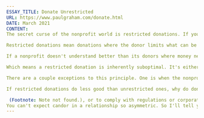 ```yaml
---
ESSAY_TITLE: Donate Unrestricted
URL: https://www.paulgraham.com/donate.html
DATE: March 2021
CONTENT:
The secret curse of the nonprofit world is restricted donations. If you haven't been involved with nonprofits, you may never have heard this phrase before. But if you have been, it probably made you wince.

Restricted donations mean donations where the donor limits what can be done with the money. This is common with big donations, perhaps the default. And yet it's usually a bad idea. Usually the way the donor wants the money spent is not the way the nonprofit would have chosen. Otherwise there would have been no need to restrict the donation. But who has a better understanding of where money needs to be spent, the nonprofit or the donor?

If a nonprofit doesn't understand better than its donors where money needs to be spent, then it's incompetent and you shouldn't be donating to it at all.

Which means a restricted donation is inherently suboptimal. It's either a donation to a bad nonprofit, or a donation for the wrong things.

There are a couple exceptions to this principle. One is when the nonprofit is an umbrella organization. It's reasonable to make a restricted donation to a university, for example, because a university is only nominally a single nonprofit. Another exception is when the donor actually does know as much as the nonprofit about where money needs to be spent. The Gates Foundation, for example, has specific goals and often makes restricted donations to individual nonprofits to accomplish them. But unless you're a domain expert yourself or donating to an umbrella organization, your donation would do more good if it were unrestricted.

If restricted donations do less good than unrestricted ones, why do donors so often make them? Partly because doing good isn't donors' only motive. They often have other motives as well — to make a mark, or to generate good publicity

 (Footnote: Note not found.), or to comply with regulations or corporate policies. Many donors may simply never have considered the distinction between restricted and unrestricted donations. They may believe that donating money for some specific purpose is just how donation works. And to be fair, nonprofits don't try very hard to discourage such illusions. They can't afford to. People running nonprofits are almost always anxious about money. They can't afford to talk back to big donors.
You can't expect candor in a relationship so asymmetric. So I'll tell you what nonprofits wish they could tell you. If you want to donate to a nonprofit, donate unrestricted. If you trust them to spend your money, trust them to decide how.
---
```

